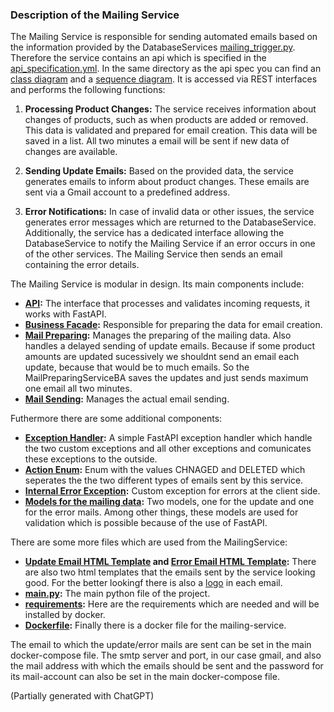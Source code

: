 ### Description of the Mailing Service

The Mailing Service is responsible for sending automated emails based on the information provided by the DatabaseServices [mailing_trigger.py](../../../../source/databaseService/app/api/control/mailingTrigger.py). Therefore the service contains an api which is specified in the [api_specification.yml](./api_specification.yml). In the same directory as the api spec you can find an [class diagram](./class_diagram.puml) and a [sequence diagram](./sequence_diagram.puml). It is accessed via REST interfaces and performs the following functions:

1. **Processing Product Changes:** The service receives information about changes of products, such as when products are added or removed. This data is validated and prepared for email creation. This data will be saved in a list. All two minutes a email will be sent if new data of changes are available.

2. **Sending Update Emails:** Based on the provided data, the service generates emails to inform about product changes. These emails are sent via a Gmail account to a predefined address.

3. **Error Notifications:** In case of invalid data or other issues, the service generates error messages which are returned to the DatabaseService. Additionally, the service has a dedicated interface allowing the DatabaseService to notify the Mailing Service if an error occurs in one of the other services. The Mailing Service then sends an email containing the error details.

The Mailing Service is modular in design. Its main components include:
- **[API](../../../../source/mailingService/app/api/boundary/api.py):** The interface that processes and validates incoming requests, it works with FastAPI. 
- **[Business Facade](../../../../source/mailingService/app/api/control/api_bf.py):** Responsible for preparing the data for email creation.
- **[Mail Preparing](../../../../source/mailingService/app/bm/mail_preparing_service_ba.py):** Manages the preparing of the mailing data. Also handles a delayed sending of update emails. Because if some product amounts are updated sucessively we shouldnt send an email each update, because that would be to much emails. So the MailPreparingServiceBA saves the updates and just sends maximum one email all two minutes.
- **[Mail Sending](../../../../source/mailingService/app/bm/mail_sending_service_ba.py):** Manages the actual email sending.

Futhermore there are some additional components:
- **[Exception Handler](../../../../source/mailingService/app/api/boundary/exception_handler.py):** A simple FastAPI exception handler which handle the two custom exceptions and all other exceptions and comunicates these exceptions to the outside.
- **[Action Enum](../../../../source/mailingService/app/entity/enums/):** Enum with the values CHNAGED and DELETED which seperates the the two different types of emails sent by this service.
- **[Internal Error Exception](../../../../source/mailingService/app/entity/exceptions/internal_error_exception.py):** Custom exception for errors at the client side.
- **[Models for the mailing data](../../../../source/mailingService/app/entity/models/mail_data.py):** Two models, one for the update and one for the error mails. Among other things, these models are used for validation which is possible because of the use of FastAPI.

There are some more files which are used from the MailingService:
- **[Update Email HTML Template](../../../../source/mailingService/app/email_template.html) and [Error Email HTML Template](../../../../source/mailingService/app/error_email_template.html):** There are also two html templates that the emails sent by the service looking good. For the better lookingf there is also a [logo](../../../../source/mailingService/app/logo.png) in each email.
- **[main.py](../../../../source/mailingService/app/main.py):** The main python file of the project.
- **[requirements](../../../../source/mailingService/requirements.txt):** Here are the requirements which are needed and will be installed by docker.
- **[Dockerfile](../../../../source/mailingService/Dockerfile):** Finally there is a docker file for the mailing-service.

The email to which the update/error mails are sent can be set in the main docker-compose file. The smtp server and port, in our case gmail, and also the mail address with which the emails should be sent and the password for its mail-account can also be set in the main docker-compose file.

(Partially generated with ChatGPT)
